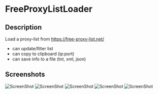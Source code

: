 # FreeProxyListLoader

## Description
Load a proxy-list from https://free-proxy-list.net/
* can update/filter list
* can copy to clipboard (ip:port)
* can save info to a file (txt, xml, json)

## Screenshots
![ScreenShot](https://raw.github.com/insendend/FreeProxyLoader/FreeProxyListLoader/Resources/Screenshots/1.png)
![ScreenShot](https://raw.github.com/insendend/FreeProxyLoader/FreeProxyListLoader/Resources/Screenshots/2.png)
![ScreenShot](https://raw.github.com/insendend/FreeProxyLoader/FreeProxyListLoader/Resources/Screenshots/3.png)
![ScreenShot](https://raw.github.com/insendend/FreeProxyLoader/FreeProxyListLoader/Resources/Screenshots/4.png)
![ScreenShot](https://raw.github.com/insendend/FreeProxyLoader/FreeProxyListLoader/Resources/Screenshots/5.png)
